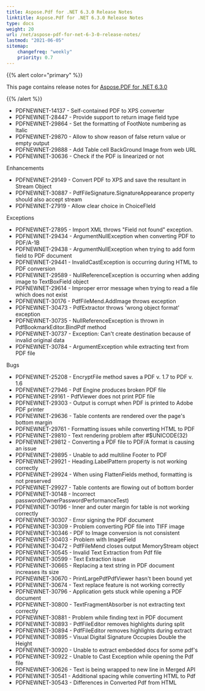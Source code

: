 ```yaml
---
title: Aspose.Pdf for .NET 6.3.0 Release Notes
linktitle: Aspose.Pdf for .NET 6.3.0 Release Notes
type: docs
weight: 20
url: /net/aspose-pdf-for-net-6-3-0-release-notes/
lastmod: "2021-06-05"
sitemap:
    changefreq: "weekly"
    priority: 0.7
---
```


{{% alert color="primary" %}}

This page contains release notes for [Aspose.PDF for .NET 6.3.0](https://downloads.aspose.com/pdf/net/new-releases/aspose.pdf-for-.net-6.3.0/)

{{% /alert %}}

- PDFNEWNET-14137 - Self-contained PDF to XPS converter
- PDFNEWNET-28447 - Provide support to return image field type
- PDFNEWNET-29864 - Set the formatting of FootNote numbering as
  Italic
- PDFNEWNET-29870 - Allow to show reason of false return value
  or empty output
- PDFNEWNET-29888 - Add Table cell BackGround Image from web URL
- PDFNEWNET-30636 - Check if the PDF is linearized or not

Enhancements

- PDFNEWNET-29149 - Convert PDF to XPS and save the resultant in
  Stream Object
- PDFNEWNET-30887 - PdfFileSignature.SignatureAppearance
  property should also accept stream
- PDFNEWNET-27919 - Allow clear choice in ChoiceFIeld

Exceptions

- PDFNEWNET-27895 - Import XML throws "Field not
  found" exception.
- PDFNEWNET-29434 - ArgumentNullException when converting
  PDF to PDF/A-1B
- PDFNEWNET-29438 - ArgumentNullException when trying to add
  form field to PDF document
- PDFNEWNET-29441 - InvalidCastException is occurring during
  HTML to PDF conversion
- PDFNEWNET-29589 - NullReferenceException is occurring when
  adding image to TextBoxField object
- PDFNEWNET-29614 - Improper error message when trying to
  read a file which does not exist
- PDFNEWNET-30176 - PdfFileMend.AddImage throws exception
- PDFNEWNET-30473 - PdfExtractor throws 'wrong object
  format' exception
- PDFNEWNET-30735 - NullReferenceException is thrown in
  PdfBookmarkEditor.BindPdf method
- PDFNEWNET-30737 - Exception: Can't create destination
  because of invalid original data
- PDFNEWNET-30784 - ArgumentException while extracting text from
  PDF file

Bugs

- PDFNEWNET-25208 - EncryptFile method saves a PDF v. 1.7
  to PDF v. 1.6
- PDFNEWNET-27946 - Pdf Engine produces broken PDF file
- PDFNEWNET-29161 - PdfViewer does not print PDF file
- PDFNEWNET-29303 - Output is corrupt when PDF is printed
  to Adobe PDF printer
- PDFNEWNET-29636 - Table contents are rendered over the page's
  bottom margin
- PDFNEWNET-29761 - Formatting issues while converting HTML to
  PDF
- PDFNEWNET-29810 - Text rendering problem after #$UNICODE(32)
- PDFNEWNET-29812 - Converting a PDF file to PDF/A format is
  causing an issue
- PDFNEWNET-29895 - Unable to add multiline Footer to PDF
- PDFNEWNET-29921 - Heading.LabelPattern property is not working
  correctly
- PDFNEWNET-29924 - When using FlattenFields method, formatting
  is not preserved
- PDFNEWNET-29927 - Table contents are flowing out of bottom
  border
- PDFNEWNET-30148 - Incorrect
  password(OwnerPasswordPerformanceTest)
- PDFNEWNET-30196 - Inner and outer margin for table is not
  working correctly
- PDFNEWNET-30307 - Error signing the PDF document
- PDFNEWNET-30309 - Problem converting PDF file into TIFF image
- PDFNEWNET-30346 - PDF to Image conversion is not consistent
- PDFNEWNET-30403 - Problem with ImageField
- PDFNEWNET-30472 - PdfFileMend closes output MemoryStream
  object
- PDFNEWNET-30545 - Invalid Text Extraction from Pdf file
- PDFNEWNET-30599 - Text Extraction issue
- PDFNEWNET-30665 - Replacing a text string in PDF
  document increases its size
- PDFNEWNET-30670 - PrintLargePdfPdfViewer hasn't been bound yet
- PDFNEWNET-30674 - Text replace feature is not working
  correctly
- PDFNEWNET-30796 - Application gets stuck while opening
  a PDF document
- PDFNEWNET-30800 - TextFragmentAbsorber is not extracting text
  correctly
- PDFNEWNET-30881 - Problem while finding text in PDF document
- PDFNEWNET-30893 - PdfFileEditor removes highlights during
  split
- PDFNEWNET-30894 - PdfFileEditor removes highlights during
  extract
- PDFNEWNET-30895 - Visual Digital Signature Occupies Double the
  Height
- PDFNEWNET-30920 - Unable to extract embedded docs for some
  pdf's
- PDFNEWNET-30922 - Unable to Cast Exception while opening the
  Pdf file
- PDFNEWNET-30626 - Text is being wrapped to new line in Merged
  API
- PDFNEWNET-30541 - Additional spacing while converting HTML to
  Pdf
- PDFNEWNET-30543 - Differences in Converted Pdf from HTML
